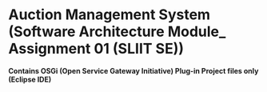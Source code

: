 # Auction Management System (Software Architecture Module_ Assignment 01 (SLIIT SE))
**Contains OSGi (Open Service Gateway Initiative) Plug-in Project files only (Eclipse IDE)**
